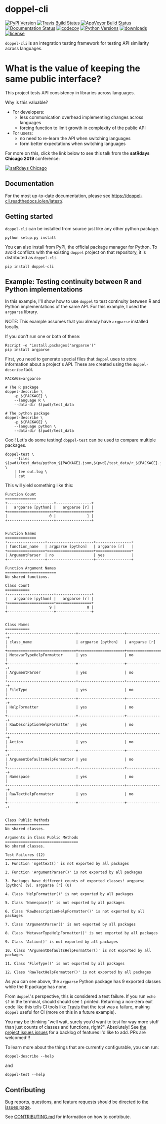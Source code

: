 # doppel-cli

[![PyPI Version](https://img.shields.io/pypi/v/doppel-cli.svg)](https://pypi.org/project/doppel-cli) [![Travis Build Status](https://img.shields.io/travis/jameslamb/doppel-cli.svg?label=travis&logo=travis&branch=master)](https://travis-ci.org/jameslamb/doppel-cli)
[![AppVeyor Build Status](https://img.shields.io/appveyor/ci/jameslamb/doppel-cli.svg?label=appveyor&logo=appveyor&branch=master)](https://ci.appveyor.com/project/jameslamb/doppel-cli) [![Documentation Status](https://readthedocs.org/projects/doppel-cli/badge/?version=latest)](https://doppel-cli.readthedocs.io/en/latest/?badge=latest) [![codecov](https://codecov.io/gh/jameslamb/doppel-cli/branch/master/graph/badge.svg)](https://codecov.io/gh/jameslamb/doppel-cli) [![Python Versions](https://img.shields.io/pypi/pyversions/doppel-cli.svg)](https://pypi.org/project/doppel-cli) [![downloads](https://img.shields.io/pypi/dm/doppel-cli.svg)](https://pypi.org/project/doppel-cli) [![license](https://img.shields.io/pypi/l/doppel-cli.svg)](https://pypi.org/project/doppel-cli)

`doppel-cli` is an integration testing framework for testing API similarity across languages.

# What is the value of keeping the same public interface?

This project tests API consistency in libraries across languages.

Why is this valuable?

* For developers:
    * less communication overhead implementing changes across languages
    * forcing function to limit growth in complexity of the public API
* For users:
    * no need to re-learn the API when switching languages
    * form better expectations when switching languages

For more on this, click the link below to see this talk from the **satRdays Chicago 2019** conference:

[![satRdays Chicago](https://img.youtube.com/vi/quFhQvizBE8/0.jpg)](https://www.youtube.com/watch?v=quFhQvizBE8&t=2h24m30s)

## Documentation

For the most up-to-date documentation, please see https://doppel-cli.readthedocs.io/en/latest/.

## Getting started

`doppel-cli` can be installed from source just like any other python package.

```
python setup.py install
```

You can also install from PyPi, the official package manager for Python. To avoid conflicts with the existing `doppel` project on that repository, it is distributed as `doppel-cli`.

```
pip install doppel-cli
```

## Example: Testing continuity between R and Python implementations

In this example, I'll show how to use `doppel` to test continuity between R and Python implementations of the same API. For this example, I used the `argparse` library.

NOTE: This example assumes that you already have `argparse` installed locally.

If you don't run one or both of these:

```{shell}
Rscript -e "install.packages('argparse')"
pip install argparse
```

First, you need to generate special files that `doppel` uses to store information about a project's API. These are created using the `doppel-describe` tool.

```{shell}
PACKAGE=argparse

# The R package
doppel-describe \
    -p ${PACKAGE} \
    --language R \
    --data-dir $(pwd)/test_data

# The python package
doppel-describe \
    -p ${PACKAGE} \
    --language python \
    --data-dir $(pwd)/test_data
```

Cool! Let's do some testing! `doppel-test` can be used to compare multiple packages.

```{shell}
doppel-test \
    --files $(pwd)/test_data/python_${PACKAGE}.json,$(pwd)/test_data/r_${PACKAGE}.json \
    | tee out.log \
    | cat
```

This will yield something like this:

```{text}
Function Count
==============
+---------------------+----------------+
|   argparse [python] |   argparse [r] |
+=====================+================+
|                   0 |              1 |
+---------------------+----------------+


Function Names
==============
+-----------------+---------------------+----------------+
| function_name   | argparse [python]   | argparse [r]   |
+=================+=====================+================+
| ArgumentParser  | no                  | yes            |
+-----------------+---------------------+----------------+

Function Argument Names
=======================
No shared functions.

Class Count
===========
+---------------------+----------------+
|   argparse [python] |   argparse [r] |
+=====================+================+
|                   9 |              0 |
+---------------------+----------------+


Class Names
===========
+-------------------------------+---------------------+----------------+
| class_name                    | argparse [python]   | argparse [r]   |
+===============================+=====================+================+
| MetavarTypeHelpFormatter      | yes                 | no             |
+-------------------------------+---------------------+----------------+
| ArgumentParser                | yes                 | no             |
+-------------------------------+---------------------+----------------+
| FileType                      | yes                 | no             |
+-------------------------------+---------------------+----------------+
| HelpFormatter                 | yes                 | no             |
+-------------------------------+---------------------+----------------+
| RawDescriptionHelpFormatter   | yes                 | no             |
+-------------------------------+---------------------+----------------+
| Action                        | yes                 | no             |
+-------------------------------+---------------------+----------------+
| ArgumentDefaultsHelpFormatter | yes                 | no             |
+-------------------------------+---------------------+----------------+
| Namespace                     | yes                 | no             |
+-------------------------------+---------------------+----------------+
| RawTextHelpFormatter          | yes                 | no             |
+-------------------------------+---------------------+----------------+


Class Public Methods
====================
No shared classes.

Arguments in Class Public Methods
=================================
No shared classes.

Test Failures (12)
===================
1. Function 'ngettext()' is not exported by all packages

2. Function 'ArgumentParser()' is not exported by all packages

3. Packages have different counts of exported classes! argparse [python] (9), argparse [r] (0)

4. Class 'HelpFormatter()' is not exported by all packages

5. Class 'Namespace()' is not exported by all packages

6. Class 'RawDescriptionHelpFormatter()' is not exported by all packages

7. Class 'ArgumentParser()' is not exported by all packages

8. Class 'MetavarTypeHelpFormatter()' is not exported by all packages

9. Class 'Action()' is not exported by all packages

10. Class 'ArgumentDefaultsHelpFormatter()' is not exported by all packages

11. Class 'FileType()' is not exported by all packages

12. Class 'RawTextHelpFormatter()' is not exported by all packages
```

As you can see above, the `argparse` Python package has 9 exported classes while the R package has none.

From `doppel`'s perspective, this is considered a test failure. If you run `echo $?` in the terminal, should should see `1` printed. Returning a non-zero exit code like this tells CI tools like [Travis](https://travis-ci.org/) that the test was a failure, making `doppel` useful for CI (more on this in a future example).

You may be thinking "well wait, surely you'd want to test for way more stuff than just counts of classes and functions, right?". Absolutely! See [the project issues issues](https://github.com/jameslamb/doppel-cli/issues) for a backlog of features I'd like to add. PRs are welcomed!!!

To learn more about the things that are currently configurable, you can run:

```
doppel-describe --help
```

and

```
doppel-test --help
```

## Contributing

Bug reports, questions, and feature requests should be directed to [the issues page](https://github.com/jameslamb/doppel-cli/issues).

See [CONTRIBUTING.md](./CONTRIBUTING.md) for information on how to contribute.
